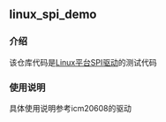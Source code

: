 ## linux_spi_demo

### 介绍

该仓库代码是[Linux平台SPI驱动](https://github.com/hu-submodule-1/linux_spi)的测试代码

### 使用说明

具体使用说明参考icm20608的驱动

